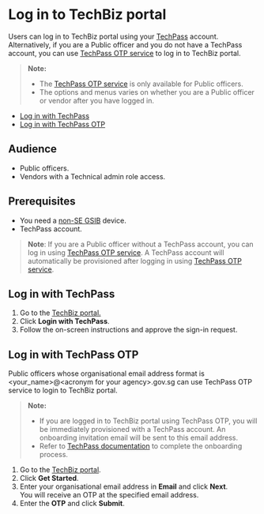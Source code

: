 # Log in to TechBiz portal 

Users can log in to TechBiz portal using your [TechPass](https://www.developer.tech.gov.sg/products/categories/digital-identity/techpass/overview.html) account. Alternatively, if you are a Public officer and you do not have a TechPass account, you can use [TechPass OTP service](#log-in-with-techpass-otp) to log in to TechBiz portal.

> **Note:** 
>
> - The [TechPass OTP service](#log-in-with-techpass-otp) is only available for Public officers.
> - The options and menus varies on whether you are a Public officer or vendor after you have logged in.

- [Log in with TechPass](#log-in-with-techpass)
- [Log in with TechPass OTP](#log-in-with-techpass-otp)

## Audience

- Public officers.
- Vendors with a Technical admin role access.

## Prerequisites

- You need a [non-SE GSIB](https://docs.developer.tech.gov.sg/docs/techbiz-documentation/glossary) device.
- TechPass account.

> **Note**: If you are a Public officer without a TechPass account, you can log in using [TechPass OTP service](#log-in-with-techpass-otp). A TechPass account will automatically be provisioned after logging in using [TechPass OTP service](#log-in-with-techpass-otp).

## Log in with TechPass

1.  Go to the [TechBiz portal.](http://portal.techbiz.suite.gov.sg/)
2.  Click **Login with TechPass**.
3.  Follow the on-screen instructions and approve the sign-in request.

## Log in with TechPass OTP

Public officers whose organisational email address format is \<your_name>@\<acronym for your agency>.gov.sg can use TechPass OTP service to login to TechBiz portal. 

> **Note:** 
>
> - If you are logged in to TechBiz portal using TechPass OTP, you will be immediately provisioned with a TechPass account. An onboarding invitation email will be sent to this email address.
> - Refer to [TechPass documentation](https://www.developer.tech.gov.sg/products/categories/digital-identity/techpass/overview.html) to complete the onboarding process.

1.  Go to the [TechBiz portal](http://portal.techbiz.suite.gov.sg/).
2.  Click **Get Started**.
3.  Enter your organisational email address in **Email** and click **Next**.   
You will receive an OTP at the specified email address.
4.  Enter the **OTP** and click **Submit**.

